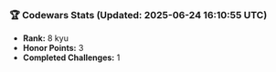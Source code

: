 ### 🏆 Codewars Stats (Updated: 2025-06-24 16:10:55 UTC)

- **Rank:** 8 kyu
- **Honor Points:** 3
- **Completed Challenges:** 1
